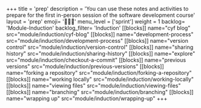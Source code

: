 +++
title = 'prep'
description = 'You can use these notes and activities to prepare for the first in-person session of the software development course'
layout = 'prep'
emoji= '🧑🏾‍💻'
menu_level = ['sprint']
weight = 1
backlog= 'Module-Induction'
backlog_filter= 'Induction'
[[blocks]]
name="cyf blog"
src="module/induction/cyf-blog"
[[blocks]]
name="development-process"
src="module/induction/development-process"
[[blocks]]
name="version control"
src="module/induction/version-control"
[[blocks]]
name="sharing history"
src="module/induction/sharing-history"
[[blocks]]
name="explore"
src="module/induction/checkout-a-commit"
[[blocks]]
name="previous versions"
src="module/induction/previous-versions"
[[blocks]]
name="forking a repository"
src="module/induction/forking-a-repository"
[[blocks]]
name="working locally"
src="module/induction/working-locally"
[[blocks]]
name="viewing files"
src="module/induction/viewing-files"
[[blocks]]
name="branching"
src="module/induction/branching"
[[blocks]]
name="wrapping up"
src="module/induction/wrapping-up"
+++
